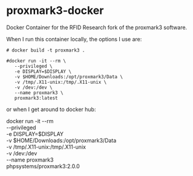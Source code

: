 # proxmark3-docker

Docker Container for the RFID Research fork of the proxmark3 software.

When I run this container locally, the options I use are:

```
# docker build -t proxmark3 .

#docker run -it --rm \
   --privileged \
   -e DISPLAY=$DISPLAY \
   -v $HOME/Downloads:/opt/proxmark3/Data \
   -v /tmp/.X11-unix:/tmp/.X11-unix \
   -v /dev:/dev \
   --name proxmark3 \
   proxmark3:latest
```

or when I get around to docker hub:

docker run -it --rm \
--privileged \
-e DISPLAY=$DISPLAY \
-v $HOME/Downloads:/opt/proxmark3/Data \
-v /tmp/.X11-unix:/tmp/.X11-unix \
-v /dev:/dev \
--name proxmark3 \
phpsystems/proxmark3:2.0.0


